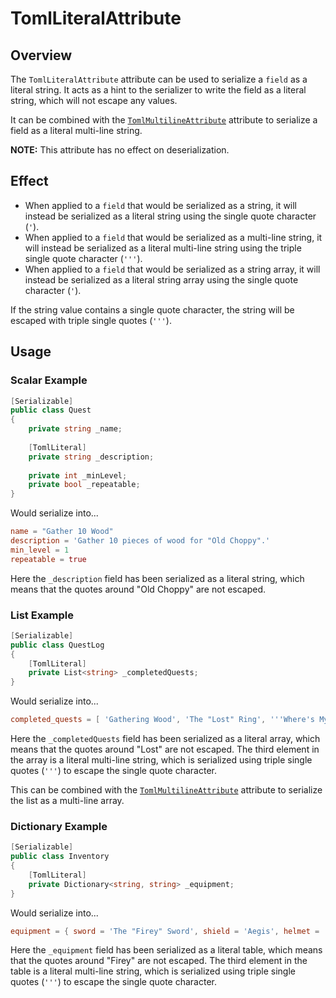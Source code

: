 # TomlLiteralAttribute

## Overview

The `TomlLiteralAttribute` attribute can be used to serialize a `field` as a literal string.
It acts as a hint to the serializer to write the field as a literal string, which will not escape any values.

It can be combined with the [`TomlMultilineAttribute`](toml-multiline-attribute.md) attribute to serialize a field as a literal multi-line string.

**NOTE:** This attribute has no effect on deserialization.

## Effect

- When applied to a `field` that would be serialized as a string, it will instead be serialized as a literal string using the single quote character (`'`).
- When applied to a `field` that would be serialized as a multi-line string, it will instead be serialized as a literal multi-line string using the triple single quote character (`'''`).
- When applied to a `field` that would be serialized as a string array, it will instead be serialized as a literal string array using the single quote character (`'`).

If the string value contains a single quote character, the string will be escaped with triple single quotes (`'''`).

## Usage

### Scalar Example

```csharp
[Serializable]
public class Quest
{
    private string _name;
    
    [TomlLiteral] 
    private string _description;
    
    private int _minLevel;
    private bool _repeatable;
}
```

Would serialize into...

```toml
name = "Gather 10 Wood"
description = 'Gather 10 pieces of wood for "Old Choppy".'
min_level = 1
repeatable = true
```

Here the `_description` field has been serialized as a literal string, which means that the quotes around "Old Choppy" are not escaped.

### List Example

```csharp
[Serializable]
public class QuestLog
{
    [TomlLiteral]
    private List<string> _completedQuests;
}
```

Would serialize into...

```toml
completed_quests = [ 'Gathering Wood', 'The "Lost" Ring', '''Where's My Cow?''' ]
```

Here the `_completedQuests` field has been serialized as a literal array, which means that the quotes around "Lost" are not escaped.
The third element in the array is a literal multi-line string, which is serialized using triple single quotes (`'''`) to escape the single quote character.

This can be combined with the [`TomlMultilineAttribute`](toml-multiline-attribute.md) attribute to serialize the list as a multi-line array.

### Dictionary Example

```csharp
[Serializable]
public class Inventory
{
    [TomlLiteral]
    private Dictionary<string, string> _equipment;
}
```

Would serialize into...

```toml
equipment = { sword = 'The "Firey" Sword', shield = 'Aegis', helmet = '''Zeus' Helm''' }
```

Here the `_equipment` field has been serialized as a literal table, which means that the quotes around "Firey" are not escaped.
The third element in the table is a literal multi-line string, which is serialized using triple single quotes (`'''`) to escape the single quote character.
